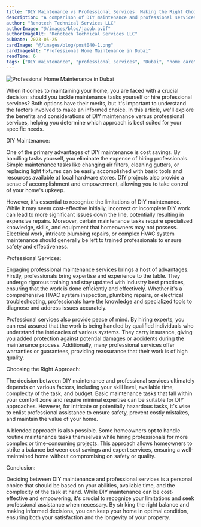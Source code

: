 ```yaml
---
title: "DIY Maintenance vs Professional Services: Making the Right Choice"
description: "A comparison of DIY maintenance and professional services for Dubai homes, with pros, cons, and tips for making the right choice."
author: "Renotech Technical Services LLC"
authorImage: "@/images/blog/jacob.avif"
authorImageAlt: "Renotech Technical Services LLC"
pubDate: 2023-05-25
cardImage: "@/images/blog/post040-1.png"
cardImageAlt: "Professional Home Maintenance in Dubai"
readTime: 6
tags: ["DIY maintenance", "professional services", "Dubai", "home care", "property management"]
---
```


![Professional Home Maintenance in Dubai](@/images/blog/post040-1.png "Professional Home Maintenance in Dubai")

When it comes to maintaining your home, you are faced with a crucial decision: should you tackle maintenance tasks yourself or hire professional services? Both options have their merits, but it's important to understand the factors involved to make an informed choice. In this article, we'll explore the benefits and considerations of DIY maintenance versus professional services, helping you determine which approach is best suited for your specific needs.

DIY Maintenance:

One of the primary advantages of DIY maintenance is cost savings. By handling tasks yourself, you eliminate the expense of hiring professionals. Simple maintenance tasks like changing air filters, cleaning gutters, or replacing light fixtures can be easily accomplished with basic tools and resources available at local hardware stores. DIY projects also provide a sense of accomplishment and empowerment, allowing you to take control of your home's upkeep.

However, it's essential to recognize the limitations of DIY maintenance. While it may seem cost-effective initially, incorrect or incomplete DIY work can lead to more significant issues down the line, potentially resulting in expensive repairs. Moreover, certain maintenance tasks require specialized knowledge, skills, and equipment that homeowners may not possess. Electrical work, intricate plumbing repairs, or complex HVAC system maintenance should generally be left to trained professionals to ensure safety and effectiveness.

Professional Services:

Engaging professional maintenance services brings a host of advantages. Firstly, professionals bring expertise and experience to the table. They undergo rigorous training and stay updated with industry best practices, ensuring that the work is done efficiently and effectively. Whether it's a comprehensive HVAC system inspection, plumbing repairs, or electrical troubleshooting, professionals have the knowledge and specialized tools to diagnose and address issues accurately.

Professional services also provide peace of mind. By hiring experts, you can rest assured that the work is being handled by qualified individuals who understand the intricacies of various systems. They carry insurance, giving you added protection against potential damages or accidents during the maintenance process. Additionally, many professional services offer warranties or guarantees, providing reassurance that their work is of high quality.

Choosing the Right Approach:

The decision between DIY maintenance and professional services ultimately depends on various factors, including your skill level, available time, complexity of the task, and budget. Basic maintenance tasks that fall within your comfort zone and require minimal expertise can be suitable for DIY approaches. However, for intricate or potentially hazardous tasks, it's wise to enlist professional assistance to ensure safety, prevent costly mistakes, and maintain the value of your home.

A blended approach is also possible. Some homeowners opt to handle routine maintenance tasks themselves while hiring professionals for more complex or time-consuming projects. This approach allows homeowners to strike a balance between cost savings and expert services, ensuring a well-maintained home without compromising on safety or quality.

Conclusion:

Deciding between DIY maintenance and professional services is a personal choice that should be based on your abilities, available time, and the complexity of the task at hand. While DIY maintenance can be cost-effective and empowering, it's crucial to recognize your limitations and seek professional assistance when necessary. By striking the right balance and making informed decisions, you can keep your home in optimal condition, ensuring both your satisfaction and the longevity of your property.